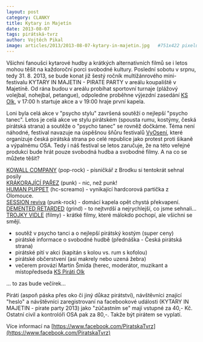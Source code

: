 ```yaml
---
layout: post
category: CLANKY
title: Kytary in Majetín
date: 2013-08-07
tags: pirátská-tvrz
author: Vojtěch Pikal
image: articles/2013/2013-08-07-kytary-in-majetin.jpg   #751x422 pixelu
---
```

Všichni fanoušci kytarové hudby a krátkých alternativních filmů se i letos mohou těšit na každoroční porci svobodné kultury. Poslední sobotu v srpnu, tedy 31. 8. 2013, se bude konat již šestý ročník multižánrového mini-festivalu KYTARY IN MAJETIN - PIRATE PARTY v areálu koupaliště v Majetíně. Od rána budou v areálu probíhat sportovní turnaje (plážový volejbal, nohejbal, petangue), odpoledne proběhne výjezdní zasedání [KS Olk](https://wiki.pirati.cz/regiony/olomoucko/start), v 17:00 h startuje akce a v 19:00 hraje první kapela.

Loni byla celá akce v "psycho stylu" završená soutěží o nejlepší "psycho tanec". Letos je celá akce ve stylu pirátském (spousta rumu, kostýmy, česká pirátská strana) a soutěže o "psycho tanec" se rovněž dočkáme. Téma není náhodné, festival navazuje na úspěšnou šňůru festivalů [VyOsení](http://www.vyoseni.cz/), které organizuje česká pirátská strana po celé republice jako protest proti šikaně a výpalnému OSA. Tedy i náš festival  se letos zaručuje, že na této veřejné produkci  bude hrát pouze svobodná hudba a svobodné filmy. A na co se můžete těšit?

[KOWALL COMPANY](http://bandzone.cz/kowallcompany) (pop-rock)  - písničkář z Brodku si tentokrát sehnal posily  
[KRÁKORAJÍCÍ PAŘEZ](http://bandzone.cz/krakorajiciparez) (punk) - nic, než punk!  
[HUMAN PUPPET](http://bandzone.cz/humanpuppet) (hc-screamo) - vynikající hardcorová partička z Olomouce.  
[SESSION reviva](http://bandzone.cz/session) (punk-rock) - domácí kapela opět chystá překvapení.  
[DEMENTED RETARDED](http://bandzone.cz/dementedretarded) (grind) - to nejtvrdší a nejrychlejší, co jsme sehnali...  
[TROJKY VIDLE](http://trojkyvidle.oakfest.cz) (filmy) - krátké filmy, které málokdo pochopí, ale všichni se smějí.

* soutěž v psycho tanci a o nejlepší pirátský kostým (super ceny)
* pirátské informace o svobodné hudbě (přednáška - Česká pirátská strana)
* pirátské pití v akci (kapitán s kolou vs. rum s kofolou)
* pirátské občerstvení (asi makrely nebo uzená žebra)
* večerem provází Martin Šmída (herec, moderátor, muzikant a místopředseda [KS Piráti Olk](https://www.facebook.com/piratiOlomoucko)

... to zas bude večírek...

Piráti (aspoň páska přes oko či jiný důkaz pirátství), návštěvníci znající "heslo" a návštěvníci  zaregistrovaní na facebookové události (KYTARY IN MAJETIN - pirate party 2013) jako "zúčastním se" mají vstupné za 40,- Kč. Ostatní civil a kontrolóři OSA pak za 80,-. Takže být pirátem se vyplatí.

Více informací na [https://www.facebook.com/PiratskaTvrz](https://www.facebook.com/PiratskaTvrz)